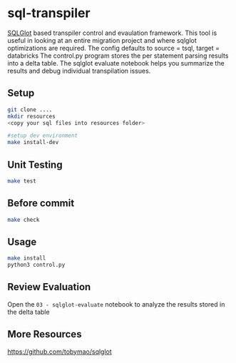 # sql-transpiler
[SQLGlot](https://github.com/tobymao/sqlglot) based transpiler control and evaulation framework. This tool is useful in looking at an entire migration project and where sqlglot optimizations are required.
The config defaults to source = tsql, target = databricks
The control.py program stores the per statement parsing results into a delta table. The sqlglot evaluate notebook helps you summarize the results and debug individual transpilation issues.

## Setup

```bash
git clone ....
mkdir resources
<copy your sql files into resources folder>

#setup dev environment
make install-dev
```

## Unit Testing
```bash
make test
```

## Before commit
```bash
make check
```

## Usage
```bash
make install
python3 control.py
```

## Review Evaluation
Open the `03 - sqlglot-evaluate` notebook to analyze the results stored in the delta table

## More Resources
https://github.com/tobymao/sqlglot
